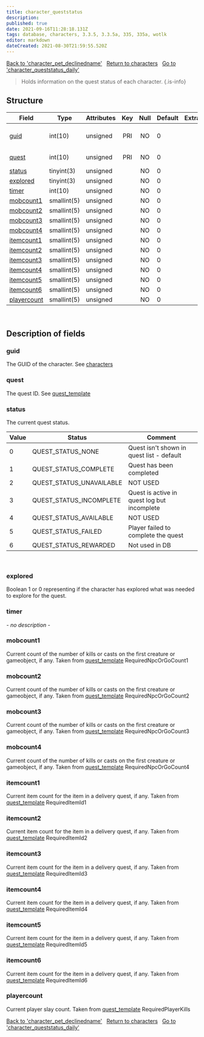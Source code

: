 ```yaml
---
title: character_queststatus
description: 
published: true
date: 2021-09-16T11:28:18.131Z
tags: database, characters, 3.3.5, 3.3.5a, 335, 335a, wotlk
editor: markdown
dateCreated: 2021-08-30T21:59:55.520Z
---
```


<a href="https://trinitycore.info/de/database/335/characters/character_pet_declinedname" class="mt-5 v-btn v-btn--depressed v-btn--flat v-btn--outlined theme--light v-size--default darkblue--text text--lighten-3"><span class="v-btn__content"><i aria-hidden="true" class="v-icon notranslate v-icon--left mdi mdi-arrow-left theme--light"></i><span>Back to 'character_pet_declinedname'</span></span></a>&nbsp;&nbsp;&nbsp;<a href="https://trinitycore.info/de/database/335/characters/home" class="mt-5 v-btn v-btn--depressed v-btn--flat v-btn--outlined theme--light v-size--default darkblue--text text--lighten-3"><span class="v-btn__content"><i aria-hidden="true" class="v-icon notranslate v-icon--left mdi mdi-home-outline theme--light"></i><span>Return to characters</span></span></a>&nbsp;&nbsp;&nbsp;<a href="https://trinitycore.info/de/database/335/characters/character_queststatus_daily" class="mt-5 v-btn v-btn--depressed v-btn--flat v-btn--outlined theme--light v-size--default darkblue--text text--lighten-3"><span class="v-btn__content"><span>Go to 'character_queststatus_daily'</span><i aria-hidden="true" class="v-icon notranslate v-icon--right mdi mdi-arrow-right theme--light"></i></span></a>

> Holds information on the quest status of each character.
{.is-info}


## Structure

| Field | Type | Attributes | Key | Null | Default | Extra | Comment |
| --- | --- | --- | :---: | :---: | --- | --- | --- |
| [guid](#guid) | int(10) | unsigned | PRI | NO | 0 |  | Global Unique Identifier |
| [quest](#quest) | int(10) | unsigned | PRI | NO | 0 |  | Quest Identifier |
| [status](#status) | tinyint(3) | unsigned |  | NO | 0 |  |  |
| [explored](#explored) | tinyint(3) | unsigned |  | NO | 0 |  |  |
| [timer](#timer) | int(10) | unsigned |  | NO | 0 |  |  |
| [mobcount1](#mobcount1) | smallint(5) | unsigned |  | NO | 0 |  |  |
| [mobcount2](#mobcount2) | smallint(5) | unsigned |  | NO | 0 |  |  |
| [mobcount3](#mobcount3) | smallint(5) | unsigned |  | NO | 0 |  |  |
| [mobcount4](#mobcount4) | smallint(5) | unsigned |  | NO | 0 |  |  |
| [itemcount1](#itemcount1) | smallint(5) | unsigned |  | NO | 0 |  |  |
| [itemcount2](#itemcount2) | smallint(5) | unsigned |  | NO | 0 |  |  |
| [itemcount3](#itemcount3) | smallint(5) | unsigned |  | NO | 0 |  |  |
| [itemcount4](#itemcount4) | smallint(5) | unsigned |  | NO | 0 |  |  |
| [itemcount5](#itemcount5) | smallint(5) | unsigned |  | NO | 0 |  |  |
| [itemcount6](#itemcount6) | smallint(5) | unsigned |  | NO | 0 |  |  |
| [playercount](#playercount) | smallint(5) | unsigned |  | NO | 0 |  |  |
&nbsp;
## Description of fields

### guid
The GUID of the character.
See [characters](/database/335/characters/characters)
&nbsp;

### quest
The quest ID. 
See [quest_template](/database/335/world/quest_template)
&nbsp;

### status
The current quest status.

Value | Status | Comment
-- | -- | --
0 | QUEST_STATUS_NONE | Quest isn't shown in quest list - default
1 | QUEST_STATUS_COMPLETE | Quest has been completed
2 | QUEST_STATUS_UNAVAILABLE | NOT USED
3 | QUEST_STATUS_INCOMPLETE | Quest is active in quest log but incomplete
4 | QUEST_STATUS_AVAILABLE | NOT USED
5 | QUEST_STATUS_FAILED | Player failed to complete the quest
6 | QUEST_STATUS_REWARDED | Not used in DB
&nbsp;

### explored
Boolean 1 or 0 representing if the character has explored what was needed to explore for the quest.
&nbsp;

### timer
*- no description -*
&nbsp;

### mobcount1
Current count of the number of kills or casts on the first creature or gameobject, if any.
Taken from [quest_template](/database/335/world/quest_template) RequiredNpcOrGoCount1
&nbsp;

### mobcount2
Current count of the number of kills or casts on the first creature or gameobject, if any.
Taken from [quest_template](/database/335/world/quest_template) RequiredNpcOrGoCount2
&nbsp;

### mobcount3
Current count of the number of kills or casts on the first creature or gameobject, if any.
Taken from [quest_template](/database/335/world/quest_template) RequiredNpcOrGoCount3
&nbsp;

### mobcount4
Current count of the number of kills or casts on the first creature or gameobject, if any.
Taken from [quest_template](/database/335/world/quest_template) RequiredNpcOrGoCount4
&nbsp;

### itemcount1
Current item count for the item in a delivery quest, if any.
Taken from [quest_template](/database/335/world/quest_template) RequiredItemId1
&nbsp;

### itemcount2
Current item count for the item in a delivery quest, if any.
Taken from [quest_template](/database/335/world/quest_template) RequiredItemId2
&nbsp;

### itemcount3
Current item count for the item in a delivery quest, if any.
Taken from [quest_template](/database/335/world/quest_template) RequiredItemId3
&nbsp;

### itemcount4
Current item count for the item in a delivery quest, if any.
Taken from [quest_template](/database/335/world/quest_template) RequiredItemId4
&nbsp;

### itemcount5
Current item count for the item in a delivery quest, if any.
Taken from [quest_template](/database/335/world/quest_template) RequiredItemId5
&nbsp;

### itemcount6
Current item count for the item in a delivery quest, if any.
Taken from [quest_template](/database/335/world/quest_template) RequiredItemId6
&nbsp;

### playercount
Current player slay count.
Taken from [quest_template](/database/335/world/quest_template) RequiredPlayerKills
&nbsp;

<a href="https://trinitycore.info/de/database/335/characters/character_pet_declinedname" class="mt-5 v-btn v-btn--depressed v-btn--flat v-btn--outlined theme--light v-size--default darkblue--text text--lighten-3"><span class="v-btn__content"><i aria-hidden="true" class="v-icon notranslate v-icon--left mdi mdi-arrow-left theme--light"></i><span>Back to 'character_pet_declinedname'</span></span></a>&nbsp;&nbsp;&nbsp;<a href="https://trinitycore.info/de/database/335/characters/home" class="mt-5 v-btn v-btn--depressed v-btn--flat v-btn--outlined theme--light v-size--default darkblue--text text--lighten-3"><span class="v-btn__content"><i aria-hidden="true" class="v-icon notranslate v-icon--left mdi mdi-home-outline theme--light"></i><span>Return to characters</span></span></a>&nbsp;&nbsp;&nbsp;<a href="https://trinitycore.info/de/database/335/characters/character_queststatus_daily" class="mt-5 v-btn v-btn--depressed v-btn--flat v-btn--outlined theme--light v-size--default darkblue--text text--lighten-3"><span class="v-btn__content"><span>Go to 'character_queststatus_daily'</span><i aria-hidden="true" class="v-icon notranslate v-icon--right mdi mdi-arrow-right theme--light"></i></span></a>

